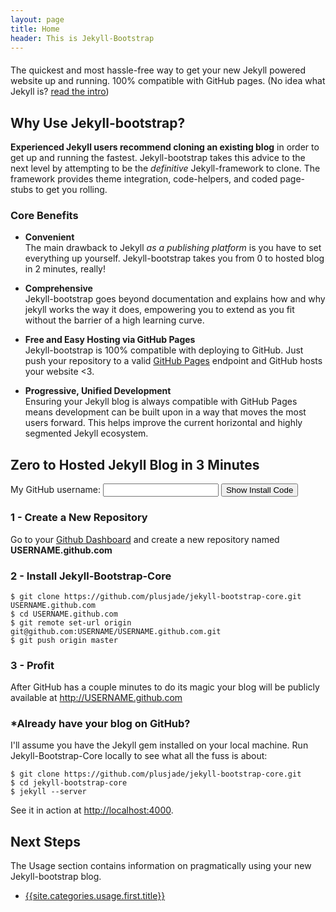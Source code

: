 ```yaml
---
layout: page
title: Home
header: This is Jekyll-Bootstrap
---
```


<p class="alert-message block-message success" style="margin-top:20px">
	The quickest and most hassle-free way to get your new Jekyll powered website up and running.
  100% compatible with GitHub pages. 
  (No idea what Jekyll is? <a href="{{ site.categories.lessons.first.url }}" style="text-decoration:underline">read the intro</a>)
</p>


## Why Use Jekyll-bootstrap?

**Experienced Jekyll users recommend cloning an existing blog** in order to get up and running the fastest.
Jekyll-bootstrap takes this advice to the next level by attempting to be the _definitive_ Jekyll-framework to clone.
The framework provides theme integration, code-helpers, and coded page-stubs to get you rolling.

### Core Benefits

- **Convenient**  
  The main drawback to Jekyll _as a publishing platform_ is you have to set everything up yourself.
  Jekyll-bootstrap takes you from 0 to hosted blog in 2 minutes, really!

- **Comprehensive**  
  Jekyll-bootstrap goes beyond documentation and explains how and why jekyll works the way it does,
  empowering you to extend as you fit without the barrier of a high learning curve.

- **Free and Easy Hosting via GitHub Pages**  
  Jekyll-bootstrap is 100% compatible with deploying to GitHub.
  Just push your repository to a valid [GitHub Pages](http://pages.github.com) endpoint and GitHub hosts your website &lt;3.  

- **Progressive, Unified Development**  
  Ensuring your Jekyll blog is always compatible with GitHub Pages
  means development can be built upon in a way that moves the most users forward.
  This helps improve the current horizontal and highly segmented Jekyll ecosystem.
  
<h2 id="start-now">Zero to Hosted Jekyll Blog in 3 Minutes</h2>

<form action="#" id="generate_code" class="alert-message block-message warn">
  My GitHub username: <input type="text" id="github_username" /> <button class="btn success">Show Install Code</button>
</form>

### 1 - Create a New Repository

Go to your [Github Dashboard](https://github.com/) and create a new repository named <strong id="repo_name">USERNAME.github.com</strong>

### 2 - Install Jekyll-Bootstrap-Core

    $ git clone https://github.com/plusjade/jekyll-bootstrap-core.git USERNAME.github.com
    $ cd USERNAME.github.com
    $ git remote set-url origin git@github.com:USERNAME/USERNAME.github.com.git
    $ git push origin master

### 3 - Profit

After GitHub has a couple minutes to do its magic your blog will be publicly available at 
<a href="http://USERNAME.github.com" id="blog_link">http://USERNAME.github.com</a>

### \*Already have your blog on GitHub?

I'll assume you have the Jekyll gem installed on your local machine.
Run Jekyll-Bootstrap-Core locally to see what all the fuss is about:

    $ git clone https://github.com/plusjade/jekyll-bootstrap-core.git
    $ cd jekyll-bootstrap-core
    $ jekyll --server

See it in action at [http://localhost:4000](http://localhost:4000).

## Next Steps

The Usage section contains information on pragmatically using your new Jekyll-bootstrap blog.

- [{{site.categories.usage.first.title}}]({{site.categories.usage.first.url}}) 
